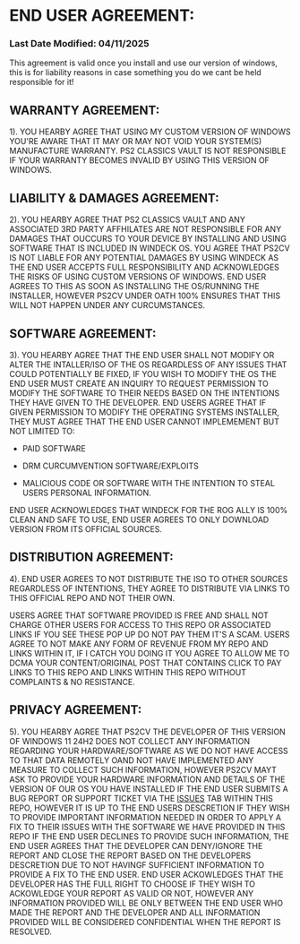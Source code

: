 # END USER AGREEMENT:
### Last Date Modified: 04/11/2025

This agreement is valid once you install and use our version of windows, this is for liability reasons in case something you do we cant be held responsible for it!

## WARRANTY AGREEMENT:
1). YOU HEARBY AGREE THAT USING MY CUSTOM VERSION OF WINDOWS YOU'RE AWARE THAT IT MAY OR MAY NOT VOID YOUR SYSTEM(S) MANUFACTURE WARRANTY. PS2 CLASSICS VAULT IS NOT RESPONSIBLE IF YOUR WARRANTY BECOMES INVALID BY USING THIS VERSION OF WINDOWS.

## LIABILITY & DAMAGES AGREEMENT:
2). YOU HEARBY AGREE THAT PS2 CLASSICS VAULT AND ANY ASSOCIATED 3RD PARTY AFFHILATES ARE NOT RESPONSIBLE FOR ANY DAMAGES THAT OUCCURS TO YOUR DEVICE BY INSTALLING AND USING SOFTWARE THAT IS INCLUDED IN WINDECK OS. YOU AGREE THAT PS2CV IS NOT LIABLE FOR ANY POTENTIAL DAMAGES BY USING WINDECK AS THE END USER ACCEPTS FULL RESPONSIBILITY AND ACKNOWLEDGES THE RISKS OF USING CUSTOM VERSIONS OF WINDOWS. END USER AGREES TO THIS AS SOON AS INSTALLING THE OS/RUNNING THE INSTALLER, HOWEVER PS2CV UNDER OATH 100% ENSURES THAT THIS WILL NOT HAPPEN UNDER ANY CURCUMSTANCES.

##  SOFTWARE AGREEMENT:
3). YOU HEARBY AGREE THAT THE END USER SHALL NOT MODIFY OR ALTER THE INTALLER/ISO OF THE OS REGARDLESS OF ANY ISSUES THAT COULD POTENTIALLY BE FIXED, IF YOU WISH TO MODIFY THE OS THE END USER MUST CREATE AN INQUIRY TO REQUEST PERMISSION TO MODIFY THE SOFTWARE TO THEIR NEEDS BASED ON THE INTENTIONS THEY HAVE GIVEN TO THE DEVELOPER. END USERS AGREE THAT IF GIVEN PERMISSION TO MODIFY THE OPERATING SYSTEMS INSTALLER, THEY MUST AGREE THAT THE END USER CANNOT IMPLEMEMENT BUT NOT LIMITED TO:

- PAID SOFTWARE

- DRM CURCUMVENTION SOFTWARE/EXPLOITS

- MALICIOUS CODE OR SOFTWARE WITH THE INTENTION TO STEAL USERS PERSONAL INFORMATION.

END USER ACKNOWLEDGES THAT WINDECK FOR THE ROG ALLY IS 100% CLEAN AND SAFE TO USE, END USER AGREES TO ONLY DOWNLOAD VERSION FROM ITS OFFICIAL SOURCES.

## DISTRIBUTION AGREEMENT:
4). END USER AGREES TO NOT DISTRIBUTE THE ISO TO OTHER SOURCES REGARDLESS OF INTENTIONS, THEY AGREE TO DISTRIBUTE VIA LINKS TO THIS OFFICIAL REPO AND NOT THEIR OWN.

USERS AGREE THAT SOFTWARE PROVIDED IS FREE AND SHALL NOT CHARGE OTHER USERS FOR ACCESS TO THIS REPO OR ASSOCIATED LINKS IF YOU SEE THESE POP UP DO NOT PAY THEM IT'S A SCAM. USERS AGREE TO NOT MAKE ANY FORM OF REVENUE FROM MY REPO AND LINKS WITHIN IT, IF I CATCH YOU DOING IT YOU AGREE TO ALLOW ME TO DCMA YOUR CONTENT/ORIGINAL POST THAT CONTAINS CLICK TO PAY LINKS TO THIS REPO AND LINKS WITHIN THIS REPO WITHOUT COMPLAINTS & NO RESISTANCE.

## PRIVACY AGREEMENT:
5). YOU HEARBY AGREE THAT PS2CV THE DEVELOPER OF THIS VERSION OF WINDOWS 11 24H2 DOES NOT COLLECT ANY INFORMATION REGARDING YOUR HARDWARE/SOFTWARE AS WE DO NOT HAVE ACCESS TO THAT DATA REMOTELY OAND NOT HAVE IMPLEMENTED ANY MEASURE TO COLLECT SUCH INFORMATION, HOWEVER PS2CV MAYT ASK TO PROVIDE YOUR HARDWARE INFORMATION AND DETAILS OF THE VERSION OF OUR OS YOU HAVE INSTALLED IF THE END USER SUBMITS A BUG REPORT OR SUPPORT TICKET VIA THE [ISSUES](https://github.com/PS2ClassicsVault/WinDeck-for-ASUS-ROG-Ally/issues) TAB WITHIN THIS REPO, HOWEVER IT IS UP TO THE END USERS DESCRETION IF THEY WISH TO PROVIDE IMPORTANT INFORMATION NEEDED IN ORDER TO APPLY A FIX TO THEIR ISSUES WITH THE SOFTWARE WE  HAVE PROVIDED IN THIS REPO IF THE END USER DECLINES TO PROVIDE SUCH INFORMATION, THE END USER AGREES THAT THE DEVELOPER CAN DENY/IGNORE THE REPORT AND CLOSE THE REPORT BASED ON THE DEVELOPERS DESCRETION DUE TO NOT HAVINGF SUFFICIENT INFORMATION TO PROVIDE A FIX TO THE END USER. END USER ACKOWLEDGES THAT THE DEVELOPER HAS THE FULL RIGHT TO CHOOSE IF THEY WISH TO ACKOWLEDGE YOUR REPORT AS VALID OR NOT, HOWEVER ANY INFORMATION PROVIDED WILL BE ONLY BETWEEN THE END USER WHO MADE THE REPORT AND THE DEVELOPER AND ALL INFORMATION PROVIDED WILL BE CONSIDERED CONFIDENTIAL WHEN THE REPORT IS RESOLVED.
